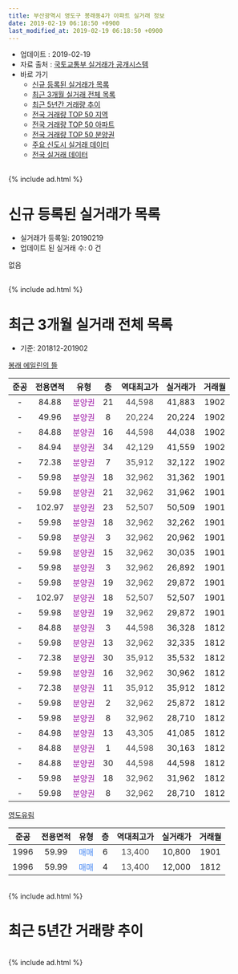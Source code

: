 ```yaml
---
title: 부산광역시 영도구 봉래동4가 아파트 실거래 정보
date: 2019-02-19 06:18:50 +0900
last_modified_at: 2019-02-19 06:18:50 +0900
---
```


* 업데이트 : 2019-02-19
* 자료 출처 : [국토교통부 실거래가 공개시스템](http://rt.molit.go.kr)
* 바로 가기
    * [신규 등록된 실거래가 목록](#신규-등록된-실거래가-목록)
    * [최근 3개월 실거래 전체 목록](#최근-3개월-실거래-전체-목록)
    * [최근 5년간 거래량 추이](#최근-5년간-거래량-추이)
    * [전국 거래량 TOP 50 지역](https://ayogom.github.io/apt-trade-info/최근-3개월-전국에서-가장-거래가-많이-발생한-지역)
    * [전국 거래량 TOP 50 아파트](https://ayogom.github.io/apt-trade-info/최근-3개월-전국에서-가장-거래가-많이-발생한-아파트)
    * [전국 거래량 TOP 50 분양권](https://ayogom.github.io/apt-trade-info/최근-3개월-전국에서-가장-거래가-많이-발생한-분양권)
    * [주요 신도시 실거래 데이터](https://ayogom.github.io/apt-trade-info/주요-신도시)
    * [전국 실거래 데이터](https://ayogom.github.io/apt-trade-info/전국)
<br>
{% include ad.html %}
<br>

# 신규 등록된 실거래가 목록
* 실거래가 등록일: 20190219
* 업데이트 된 실거래 수: 0 건

없음

<br>
{% include ad.html %}
<br>

# 최근 3개월 실거래 전체 목록
* 기준: 201812-201902


[봉래 에일린의 뜰](https://search.naver.com/search.naver?query=%EB%B6%80%EC%82%B0%EA%B4%91%EC%97%AD%EC%8B%9C+%EC%98%81%EB%8F%84%EA%B5%AC+%EB%B4%89%EB%9E%98%EB%8F%994%EA%B0%80+%EB%B4%89%EB%9E%98+%EC%97%90%EC%9D%BC%EB%A6%B0%EC%9D%98+%EB%9C%B0)

|준공|전용면적|유형|층|역대최고가|실거래가|거래월|
|:---:|:---:|:---:|:---:|:---:|:---:|:---:|
|-|84.88|<span style="color:#9C11A5">분양권</span>|21|<span style="color:#444444">44,598</span>|41,883|1902|
|-|49.96|<span style="color:#9C11A5">분양권</span>|8|<span style="color:#444444">20,224</span>|20,224|1902|
|-|84.88|<span style="color:#9C11A5">분양권</span>|16|<span style="color:#444444">44,598</span>|44,038|1902|
|-|84.94|<span style="color:#9C11A5">분양권</span>|34|<span style="color:#444444">42,129</span>|41,559|1902|
|-|72.38|<span style="color:#9C11A5">분양권</span>|7|<span style="color:#444444">35,912</span>|32,122|1902|
|-|59.98|<span style="color:#9C11A5">분양권</span>|18|<span style="color:#444444">32,962</span>|31,362|1901|
|-|59.98|<span style="color:#9C11A5">분양권</span>|21|<span style="color:#444444">32,962</span>|31,962|1901|
|-|102.97|<span style="color:#9C11A5">분양권</span>|23|<span style="color:#444444">52,507</span>|50,509|1901|
|-|59.98|<span style="color:#9C11A5">분양권</span>|18|<span style="color:#444444">32,962</span>|32,262|1901|
|-|59.98|<span style="color:#9C11A5">분양권</span>|3|<span style="color:#444444">32,962</span>|20,962|1901|
|-|59.98|<span style="color:#9C11A5">분양권</span>|15|<span style="color:#444444">32,962</span>|30,035|1901|
|-|59.98|<span style="color:#9C11A5">분양권</span>|3|<span style="color:#444444">32,962</span>|26,892|1901|
|-|59.98|<span style="color:#9C11A5">분양권</span>|19|<span style="color:#444444">32,962</span>|29,872|1901|
|-|102.97|<span style="color:#9C11A5">분양권</span>|18|<span style="color:#444444">52,507</span>|52,507|1901|
|-|59.98|<span style="color:#9C11A5">분양권</span>|19|<span style="color:#444444">32,962</span>|29,872|1901|
|-|84.88|<span style="color:#9C11A5">분양권</span>|3|<span style="color:#444444">44,598</span>|36,328|1812|
|-|59.98|<span style="color:#9C11A5">분양권</span>|13|<span style="color:#444444">32,962</span>|32,335|1812|
|-|72.38|<span style="color:#9C11A5">분양권</span>|30|<span style="color:#444444">35,912</span>|35,532|1812|
|-|59.98|<span style="color:#9C11A5">분양권</span>|16|<span style="color:#444444">32,962</span>|30,962|1812|
|-|72.38|<span style="color:#9C11A5">분양권</span>|11|<span style="color:#444444">35,912</span>|35,912|1812|
|-|59.98|<span style="color:#9C11A5">분양권</span>|2|<span style="color:#444444">32,962</span>|25,872|1812|
|-|59.98|<span style="color:#9C11A5">분양권</span>|8|<span style="color:#444444">32,962</span>|28,710|1812|
|-|84.98|<span style="color:#9C11A5">분양권</span>|13|<span style="color:#444444">43,305</span>|41,085|1812|
|-|84.88|<span style="color:#9C11A5">분양권</span>|1|<span style="color:#444444">44,598</span>|30,163|1812|
|-|84.88|<span style="color:#9C11A5">분양권</span>|30|<span style="color:#444444">44,598</span>|44,598|1812|
|-|59.98|<span style="color:#9C11A5">분양권</span>|18|<span style="color:#444444">32,962</span>|31,962|1812|
|-|59.98|<span style="color:#9C11A5">분양권</span>|8|<span style="color:#444444">32,962</span>|28,710|1812|

[영도유림](https://search.naver.com/search.naver?query=%EB%B6%80%EC%82%B0%EA%B4%91%EC%97%AD%EC%8B%9C+%EC%98%81%EB%8F%84%EA%B5%AC+%EB%B4%89%EB%9E%98%EB%8F%994%EA%B0%80+%EC%98%81%EB%8F%84%EC%9C%A0%EB%A6%BC)

|준공|전용면적|유형|층|역대최고가|실거래가|거래월|
|:---:|:---:|:---:|:---:|:---:|:---:|:---:|
|1996|59.99|<span style="color:#4285f3">매매</span>|6|<span style="color:#444444">13,400</span>|10,800|1901|
|1996|59.99|<span style="color:#4285f3">매매</span>|4|<span style="color:#444444">13,400</span>|12,000|1812|


<br>
{% include ad.html %}
<br>

# 최근 5년간 거래량 추이


<div style="width:100%;">
    <canvas id="deal_progress" height="200"></canvas>
</div>

<script>
new Chart(document.getElementById("deal_progress"), {
    type: 'line',
    data: {
        labels: ['201402','201403','201404','201405','201406','201407','201408','201409','201410','201411','201412','201501','201502','201503','201504','201505','201506','201507','201508','201509','201510','201511','201512','201601','201602','201603','201604','201605','201606','201607','201608','201609','201610','201611','201612','201701','201702','201703','201704','201705','201706','201707','201708','201709','201710','201711','201712','201801','201802','201803','201804','201805','201806','201807','201808','201809','201810','201811','201812','201901','201902'],
        datasets: [{
            label: '매매',
            pointRadius: 1,
            data: [1, 2, 4, 3, 1, 2, 3, 2, 2, 1, 1, 0, 4, 2, 1, 1, 1, 1, 0, 2, 2, 1, 0, 0, 0, 1, 3, 1, 1, 0, 1, 0, 0, 5, 1, 3, 1, 1, 2, 0, 1, 2, 1, 1, 0, 2, 1, 0, 2, 9, 1, 4, 1, 1, 2, 0, 166, 17, 13, 11, 5],
            borderColor: "rgba(255, 201, 14, 1)",
            backgroundColor: "rgba(255, 201, 14, 0.5)",
            fill: false,
            lineTension: 0
        },{
            label: '전월세',
            pointRadius: 1,
            data: [1, 1, 0, 1, 1, 1, 1, 0, 0, 0, 1, 1, 0, 0, 1, 1, 1, 0, 0, 0, 0, 0, 0, 0, 0, 0, 0, 1, 0, 0, 0, 1, 0, 0, 1, 0, 0, 1, 1, 0, 1, 0, 2, 0, 0, 0, 0, 0, 0, 1, 1, 0, 0, 0, 0, 0, 0, 1, 0, 0, 0],
            borderColor: "rgba(0, 141, 185, 1)",
            backgroundColor: "rgba(0, 141, 185, 0.5)",
            fill: false,
            lineTension: 0
        }
        ]
    },
    options: {
        responsive: true,
        title: {
            display: false
        },
        tooltips: {
            mode: 'index',
            intersect: false
        },
        hover: {
            mode: 'nearest',
            intersect: true
        },
        scales: {
            xAxes: [{
                display: true,
                scaleLabel: {
                    display: true,
                    labelString: '년/월'
                }
            }],
            yAxes: [{
                display: true,
                ticks: {
                    suggestedMin: 0,
                },
                scaleLabel: {
                    display: true,
                    labelString: '실거래 수'
                }
            }]
        }
    }
});

</script>


<br>
{% include ad.html %}
<br>

